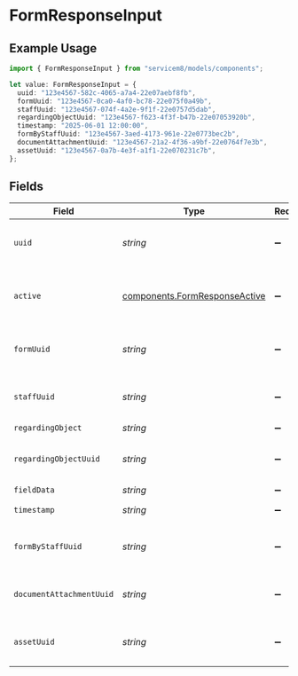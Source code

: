 # FormResponseInput

## Example Usage

```typescript
import { FormResponseInput } from "servicem8/models/components";

let value: FormResponseInput = {
  uuid: "123e4567-582c-4065-a7a4-22e07aebf8fb",
  formUuid: "123e4567-0ca0-4af0-bc78-22e075f0a49b",
  staffUuid: "123e4567-074f-4a2e-9f1f-22e0757d5dab",
  regardingObjectUuid: "123e4567-f623-4f3f-b47b-22e07053920b",
  timestamp: "2025-06-01 12:00:00",
  formByStaffUuid: "123e4567-3aed-4173-961e-22e0773bec2b",
  documentAttachmentUuid: "123e4567-21a2-4f36-a9bf-22e0764f7e3b",
  assetUuid: "123e4567-0a7b-4e3f-a1f1-22e070231c7b",
};
```

## Fields

| Field                                                                          | Type                                                                           | Required                                                                       | Description                                                                    | Example                                                                        |
| ------------------------------------------------------------------------------ | ------------------------------------------------------------------------------ | ------------------------------------------------------------------------------ | ------------------------------------------------------------------------------ | ------------------------------------------------------------------------------ |
| `uuid`                                                                         | *string*                                                                       | :heavy_minus_sign:                                                             | Unique identifier for this record                                              | 123e4567-582c-4065-a7a4-22e07aebf8fb                                           |
| `active`                                                                       | [components.FormResponseActive](../../models/components/formresponseactive.md) | :heavy_minus_sign:                                                             | Record active/deleted flag.  Valid values are [0,1]                            |                                                                                |
| `formUuid`                                                                     | *string*                                                                       | :heavy_minus_sign:                                                             | N/A                                                                            | 123e4567-0ca0-4af0-bc78-22e075f0a49b                                           |
| `staffUuid`                                                                    | *string*                                                                       | :heavy_minus_sign:                                                             | N/A                                                                            | 123e4567-074f-4a2e-9f1f-22e0757d5dab                                           |
| `regardingObject`                                                              | *string*                                                                       | :heavy_minus_sign:                                                             | N/A                                                                            |                                                                                |
| `regardingObjectUuid`                                                          | *string*                                                                       | :heavy_minus_sign:                                                             | N/A                                                                            | 123e4567-f623-4f3f-b47b-22e07053920b                                           |
| `fieldData`                                                                    | *string*                                                                       | :heavy_minus_sign:                                                             | N/A                                                                            |                                                                                |
| `timestamp`                                                                    | *string*                                                                       | :heavy_minus_sign:                                                             | N/A                                                                            | 2025-06-01 12:00:00                                                            |
| `formByStaffUuid`                                                              | *string*                                                                       | :heavy_minus_sign:                                                             | N/A                                                                            | 123e4567-3aed-4173-961e-22e0773bec2b                                           |
| `documentAttachmentUuid`                                                       | *string*                                                                       | :heavy_minus_sign:                                                             | N/A                                                                            | 123e4567-21a2-4f36-a9bf-22e0764f7e3b                                           |
| `assetUuid`                                                                    | *string*                                                                       | :heavy_minus_sign:                                                             | N/A                                                                            | 123e4567-0a7b-4e3f-a1f1-22e070231c7b                                           |